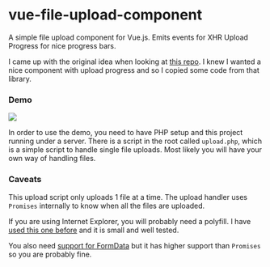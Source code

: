 # vue-file-upload-component

A simple file upload component for Vue.js. Emits events for XHR Upload Progress for nice progress bars.

I came up with the original idea when looking at [this repo](https://github.com/tj/s3.js). I knew I wanted a nice component with upload progress and so I copied some code from that library.

### Demo

![](http://cl.ly/image/3k2M2I0f4417/Screen%20Recording%202015-12-04%20at%2008.58%20AM.gif)

In order to use the demo, you need to have PHP setup and this project running under a server. There is a script in the root called `upload.php`, which is a simple script to handle single file uploads. Most likely you will have your own way of handling files.

### Caveats

This upload script only uploads 1 file at a time. The upload handler uses `Promises` internally to know when all the files are uploaded.

If you are using Internet Explorer, you will probably need a polyfill. I have [used this one before](https://github.com/getify/native-promise-only) and it is small and well tested.

You also need [support for FormData](https://developer.mozilla.org/en-US/docs/Web/API/FormData) but it has higher support than `Promises` so you are probably fine.
